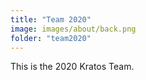 ```yaml
---
title: "Team 2020"
image: images/about/back.png
folder: "team2020"
---
```

This is the 2020 Kratos Team.

